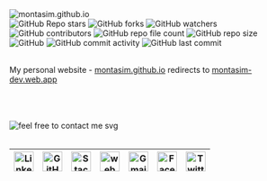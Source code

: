 <img loading="lazy" src="https://readme-typing-svg.demolab.com?font=Poppins&weight=700&size=24&duration=1&pause=1&color=EB008B&center=true&vCenter=true&repeat=false&width=245&height=40&lines=montasim.github.io" alt="montasim.github.io" />

<!-- repository summary badges start -->
<div>
    <img alt="GitHub Repo stars" src="https://img.shields.io/github/stars/montasim/montasim.github.io?&labelColor=EB008B&color=00B8B5">
    <img alt="GitHub forks" src="https://img.shields.io/github/forks/montasim/montasim.github.io?&labelColor=EB008B&color=00B8B5">
    <img alt="GitHub watchers" src="https://img.shields.io/github/watchers/montasim/montasim.github.io?&labelColor=EB008B&color=00B8B5">
    <img alt="GitHub contributors" src="https://img.shields.io/github/contributors/montasim/montasim.github.io?&labelColor=EB008B&color=00B8B5">
    <img alt="GitHub repo file count" src="https://img.shields.io/github/directory-file-count/montasim/montasim.github.io?&labelColor=EB008B&color=00B8B5">
    <img alt="GitHub repo size" src="https://img.shields.io/github/repo-size/montasim/montasim.github.io?&labelColor=EB008B&color=00B8B5">
    <img alt="GitHub" src="https://img.shields.io/github/license/montasim/montasim.github.io?&labelColor=EB008B&color=00B8B5">
    <img alt="GitHub commit activity" src="https://img.shields.io/github/commit-activity/w/montasim/montasim.github.io?&labelColor=EB008B&color=00B8B5">
    <img alt="GitHub last commit" src="https://img.shields.io/github/last-commit/montasim/montasim.github.io?&labelColor=EB008B&color=00B8B5">
</div>
<!-- repository summary badges end -->

<br/>

<p>
  My personal website - <a href="https://montasim.github.io/" target="_blank">montasim.github.io</a> redirects to <a href="https://montasim-dev.web.app/" target="_blank"> montasim-dev.web.app </a>
</p>

<br/>
<br/>
<br/>

<!-- feel free to contact me text start -->
<div> 
    <img loading="lazy" src="https://readme-typing-svg.demolab.com?font=Poppins&weight=600&size=21&duration=1&pause=1&color=00B8B5&center=true&vCenter=true&repeat=false&width=370&height=21&lines=FEEL+FREE+TO+CONTACT+ME+ANYTIME" alt="feel free to contact me svg" />
</div>
<!-- feel free to contact me text end -->

<br/>

<!-- social media links start -->
<table>
    <thead align="center">
        <tr>
            <th>
                <a href="https://www.linkedin.com/in/montasim">
                    <img alt="Linkedin icon" src="https://cdn.simpleicons.org/linkedin" width="35px">
                </a>
            </th>
            <th>
                <a href="https://www.github.com/montasim">
                    <img alt="GitHub icon" src="https://cdn.simpleicons.org/github/white" width="35px">
                </a>
            </th>
            <th>
                <a href="https://stackoverflow.com/users/20348607/montasim">
                    <img alt="StackOverflow icon" src="https://cdn.simpleicons.org/stackoverflow" width="35px">
                </a>
            </th>
            <th>
                <a href="https://montasim-dev.web.app/">
                    <img alt="web icon" src="https://cdn.simpleicons.org/googlechrome" width="35px">
                </a>
            </th>
            <th>
                <a href="mailto:montasimmamun@gmail.com">
                    <img alt="Gmail icon" src="https://cdn.simpleicons.org/gmail" width="35px">
                </a>
            </th>
            <th>
                <a href="https://www.facebook.com/montasimmamun/">
                    <img alt="Facebook icon" src="https://cdn.simpleicons.org/facebook" width="35px">
                </a>
            </th>
            <th>
                <a href="https://twitter.com/montasimmamun">
                    <img alt="Twitter icon" src="https://cdn.simpleicons.org/twitter" width="35px">
                </a>
            </th>
        </tr>
    </thead>
</table>
<!-- social media links end -->
<!-- connect with me end -->

<br/>
<br/>
<br/>